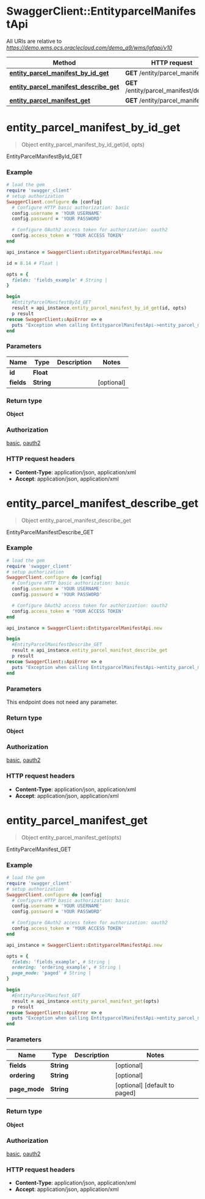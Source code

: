 # SwaggerClient::EntityparcelManifestApi

All URIs are relative to *https://demo.wms.ocs.oraclecloud.com/demo_a9/wms/lgfapi/v10*

Method | HTTP request | Description
------------- | ------------- | -------------
[**entity_parcel_manifest_by_id_get**](EntityparcelManifestApi.md#entity_parcel_manifest_by_id_get) | **GET** /entity/parcel_manifest/{id} | EntityParcelManifestById_GET
[**entity_parcel_manifest_describe_get**](EntityparcelManifestApi.md#entity_parcel_manifest_describe_get) | **GET** /entity/parcel_manifest/describe | EntityParcelManifestDescribe_GET
[**entity_parcel_manifest_get**](EntityparcelManifestApi.md#entity_parcel_manifest_get) | **GET** /entity/parcel_manifest | EntityParcelManifest_GET


# **entity_parcel_manifest_by_id_get**
> Object entity_parcel_manifest_by_id_get(id, opts)

EntityParcelManifestById_GET



### Example
```ruby
# load the gem
require 'swagger_client'
# setup authorization
SwaggerClient.configure do |config|
  # Configure HTTP basic authorization: basic
  config.username = 'YOUR USERNAME'
  config.password = 'YOUR PASSWORD'

  # Configure OAuth2 access token for authorization: oauth2
  config.access_token = 'YOUR ACCESS TOKEN'
end

api_instance = SwaggerClient::EntityparcelManifestApi.new

id = 8.14 # Float | 

opts = { 
  fields: 'fields_example' # String | 
}

begin
  #EntityParcelManifestById_GET
  result = api_instance.entity_parcel_manifest_by_id_get(id, opts)
  p result
rescue SwaggerClient::ApiError => e
  puts "Exception when calling EntityparcelManifestApi->entity_parcel_manifest_by_id_get: #{e}"
end
```

### Parameters

Name | Type | Description  | Notes
------------- | ------------- | ------------- | -------------
 **id** | **Float**|  | 
 **fields** | **String**|  | [optional] 

### Return type

**Object**

### Authorization

[basic](../README.md#basic), [oauth2](../README.md#oauth2)

### HTTP request headers

 - **Content-Type**: application/json, application/xml
 - **Accept**: application/json, application/xml



# **entity_parcel_manifest_describe_get**
> Object entity_parcel_manifest_describe_get

EntityParcelManifestDescribe_GET



### Example
```ruby
# load the gem
require 'swagger_client'
# setup authorization
SwaggerClient.configure do |config|
  # Configure HTTP basic authorization: basic
  config.username = 'YOUR USERNAME'
  config.password = 'YOUR PASSWORD'

  # Configure OAuth2 access token for authorization: oauth2
  config.access_token = 'YOUR ACCESS TOKEN'
end

api_instance = SwaggerClient::EntityparcelManifestApi.new

begin
  #EntityParcelManifestDescribe_GET
  result = api_instance.entity_parcel_manifest_describe_get
  p result
rescue SwaggerClient::ApiError => e
  puts "Exception when calling EntityparcelManifestApi->entity_parcel_manifest_describe_get: #{e}"
end
```

### Parameters
This endpoint does not need any parameter.

### Return type

**Object**

### Authorization

[basic](../README.md#basic), [oauth2](../README.md#oauth2)

### HTTP request headers

 - **Content-Type**: application/json, application/xml
 - **Accept**: application/json, application/xml



# **entity_parcel_manifest_get**
> Object entity_parcel_manifest_get(opts)

EntityParcelManifest_GET



### Example
```ruby
# load the gem
require 'swagger_client'
# setup authorization
SwaggerClient.configure do |config|
  # Configure HTTP basic authorization: basic
  config.username = 'YOUR USERNAME'
  config.password = 'YOUR PASSWORD'

  # Configure OAuth2 access token for authorization: oauth2
  config.access_token = 'YOUR ACCESS TOKEN'
end

api_instance = SwaggerClient::EntityparcelManifestApi.new

opts = { 
  fields: 'fields_example', # String | 
  ordering: 'ordering_example', # String | 
  page_mode: 'paged' # String | 
}

begin
  #EntityParcelManifest_GET
  result = api_instance.entity_parcel_manifest_get(opts)
  p result
rescue SwaggerClient::ApiError => e
  puts "Exception when calling EntityparcelManifestApi->entity_parcel_manifest_get: #{e}"
end
```

### Parameters

Name | Type | Description  | Notes
------------- | ------------- | ------------- | -------------
 **fields** | **String**|  | [optional] 
 **ordering** | **String**|  | [optional] 
 **page_mode** | **String**|  | [optional] [default to paged]

### Return type

**Object**

### Authorization

[basic](../README.md#basic), [oauth2](../README.md#oauth2)

### HTTP request headers

 - **Content-Type**: application/json, application/xml
 - **Accept**: application/json, application/xml



